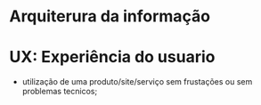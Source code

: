 # Arquiterura da informação

# UX: Experiência do usuario
- utilização de uma produto/site/serviço sem frustações ou sem problemas tecnicos;